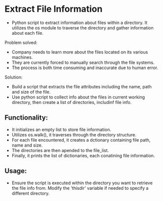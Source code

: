 # Extract File Information
- Python script to extract information about files within a directory. It utilizes the os module to traverse the directory and gather information about each file.

Problem solved:
- Company needs to learn more about the files located on its various machines. 
- They are currently forced to manually search through the file systems. 
- The process is both time consuming and inaccurate due to human error. 

Solution:
- Build a script that extracts the file attributes including the name, path and size of the file. 
- Use python script to collect info about the files in current working directory, then create a list of directories, includinf file info.

## Functionality:
- It initializes an empty list to store file information.
- Utilizes os.walk(), it traverses through  the directory structure.
- For each file encountered, it creates a dctionary containing file path, name and size.
- The directories are then apended to the file_list.
- Finally, it prints the list of dictionaries, each conatining file information.

## Usage:
- Ensure the script is executed within the directory you want to retrieve the file info from. Modify the 'thisdir' variable if needed to specify a different directory.

